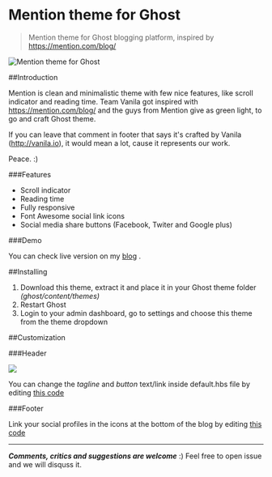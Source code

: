# Mention theme for Ghost
>Mention theme for Ghost blogging platform, inspired by https://mention.com/blog/

![Mention theme for Ghost](http://magicmockups.com/media/capture/60/33060_jelenajovanovicimblo_13_1920.jpg)

##Introduction

Mention is clean and minimalistic theme with few nice features, like scroll indicator 
and reading time. Team Vanila got inspired with https://mention.com/blog/ and the guys from Mention give as green light, to go and craft Ghost theme.

If you can leave that comment in footer that says it's crafted by Vanila (http://vanila.io), it 
would mean a lot, cause it represents our work.

Peace. :)

###Features
- Scroll indicator
- Reading time
- Fully responsive
- Font Awesome social link icons
- Social media share buttons (Facebook, Twiter and Google plus)

###Demo

You can check live version on my [blog](http://jelenajovanovic.im/blog/) .

##Installing

1. Download this theme, extract it and place it in your Ghost theme folder *(ghost/content/themes)*
2. Restart Ghost
3. Login to your admin dashboard, go to settings and choose this theme from the theme dropdown

##Customization

###Header

![](http://content.screencast.com/users/shtefcs/folders/Jing/media/9bacabdb-a2d5-4ff4-b939-f231e9edec37/2016-01-20_2146.png)

You can change the *tagline* and *button* text/link inside default.hbs file by editing [this code](https://github.com/vanila-io/mention-ghost-theme/blob/master/default.hbs#L72-L75) 

###Footer

Link your social profiles in the icons at the bottom of the blog by editing [this code](https://github.com/vanila-io/mention-ghost-theme/blob/master/default.hbs#L90-L93) 

---

***Comments, critics and suggestions are welcome*** :) Feel free to open issue and we will disquss it.
